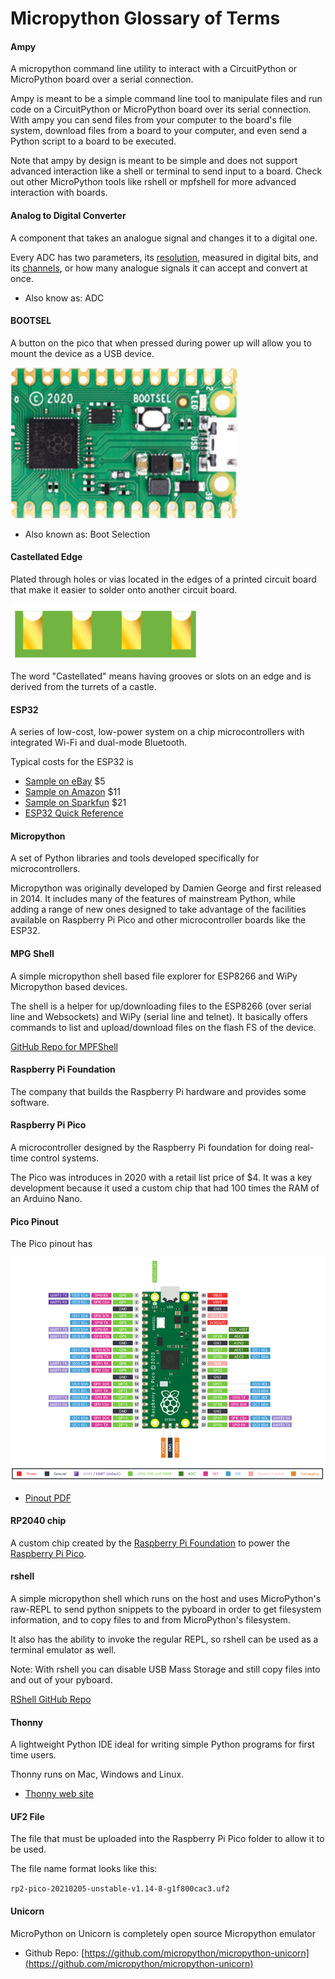 # Micropython Glossary of Terms
<!-- Link to this by using [TERM](glossary#term-id 
The format is used to generate a concept graph for this course
-->

#### Ampy
A micropython command line utility to interact with a CircuitPython or MicroPython board over a serial connection.

Ampy is meant to be a simple command line tool to manipulate files and run code on a CircuitPython or MicroPython board over its serial connection. With ampy you can send files from your computer to the board's file system, download files from a board to your computer, and even send a Python script to a board to be executed.

Note that ampy by design is meant to be simple and does not support advanced interaction like a shell or terminal to send input to a board. Check out other MicroPython tools like rshell or mpfshell for more advanced interaction with boards.

#### Analog to Digital Converter
A component that takes an analogue signal and changes it to a digital one.

Every ADC has two parameters, its [resolution](#resolution), measured in digital bits, and its [channels](#channels), or how many analogue signals it can accept and convert at once.

* Also know as: ADC

#### BOOTSEL
A button on the pico that when pressed during power up will allow you to mount the device as a USB device.

![](img/boot-selection.png)

* Also known as: Boot Selection

#### Castellated Edge
Plated through holes or vias located in the edges of a printed circuit board that make it easier to solder onto another circuit board.

![](img/castellated-edge.png)

The word "Castellated" means having grooves or slots on an edge and is derived from the turrets of a castle.

#### ESP32
A series of low-cost, low-power system on a chip microcontrollers with integrated Wi-Fi and dual-mode Bluetooth.

Typical costs for the ESP32 is 

* [Sample on eBay](https://www.ebay.com/itm/ESP32-ESP-32S-NodeMCU-Development-Board-2-4GHz-WiFi-Bluetooth-Dual-Mode-CP2102/392899357234) $5
* [Sample on Amazon](https://www.amazon.com/HiLetgo-ESP-WROOM-32-Development-Microcontroller-Integrated/dp/B0718T232Z/ref=sr_1_1_sspa) $11
* [Sample on Sparkfun](https://www.sparkfun.com/products/13907) $21
* [ESP32 Quick Reference](http://docs.micropython.org/en/latest/esp32/quickref.html)

#### Micropython
A set of Python libraries and tools developed specifically for microcontrollers.

Micropython was originally developed by Damien George and first released in 2014.  It includes many of the features of mainstream Python, while adding a range of new ones designed to take advantage of the facilities available on Raspberry Pi Pico and other microcontroller boards like the ESP32.

#### MPG Shell
A simple micropython shell based file explorer for ESP8266 and WiPy Micropython based devices.

The shell is a helper for up/downloading files to the ESP8266 (over serial line and Websockets) and WiPy (serial line and telnet). It basically offers commands to list and upload/download files on the flash FS of the device.

[GitHub Repo for MPFShell](https://github.com/wendlers/mpfshell)

#### Raspberry Pi Foundation
The company that builds the Raspberry Pi hardware and provides some software.

#### Raspberry Pi Pico
A microcontroller designed by the Raspberry Pi foundation for doing real-time control systems.

The Pico was introduces in 2020 with a retail list price of $4.  It was a key development because it used a custom chip that had 100 times the RAM of an Arduino Nano.

#### Pico Pinout
The Pico pinout has

![](img/pi-pico-pinout.png)

* [Pinout PDF](https://datasheets.raspberrypi.org/pico/Pico-R3-A4-Pinout.pdf)

#### RP2040 chip
A custom chip created by the [Raspberry Pi Foundation](raspberry-pi-foundation) to power the [Raspberry Pi Pico](#raspberry-pi-pico).

#### rshell
A simple micropython shell which runs on the host and uses MicroPython's raw-REPL to send python snippets to the pyboard in order to get filesystem information, and to copy files to and from MicroPython's filesystem.

It also has the ability to invoke the regular REPL, so rshell can be used as a terminal emulator as well.

Note: With rshell you can disable USB Mass Storage and still copy files into and out of your pyboard.

[RShell GitHub Repo](https://github.com/dhylands/rshell)

#### Thonny
A lightweight Python IDE ideal for writing simple Python programs for first time users.

Thonny runs on Mac, Windows and Linux.

* [Thonny web site](https://thonny.org/)

#### UF2 File
The file that must be uploaded into the Raspberry Pi Pico folder to allow it to be used.

The file name format looks like this:

```rp2-pico-20210205-unstable-v1.14-8-g1f800cac3.uf2```



#### Unicorn
MicroPython on Unicorn is completely open source Micropython emulator

* Github Repo: [https://github.com/micropython/micropython-unicorn](https://github.com/micropython/micropython-unicorn)